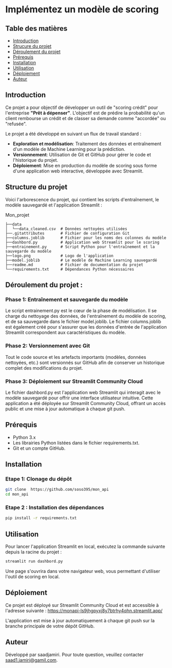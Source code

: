 # Implémentez un modèle de scoring

## Table des matières
- [Introduction](#introduction)
- [Strucure du projet](#structure-du-projet)
- [Déroulement du projet](#déroulement-du-projet)
- [Prérequis](#prérequis)
- [Installation](#installation)
- [Utilisation](#utilisation)
- [Déploiement](#déploiement)
- [Auteur](#auteur)

## Introduction
Ce projet a pour objectif de développer un outil de "scoring crédit" pour l'entreprise **"Prêt à dépenser"**. L'objectif est de prédire la probabilité qu'un client rembourse un crédit et de classer sa demande comme "accordée" ou "refusée".

Le projet a été développé en suivant un flux de travail standard :

- **Exploration et modélisation**: Traitement des données et entraînement d'un modèle de Machine Learning pour la prédiction.
- **Versionnement**: Utilisation de Git et GitHub pour gérer le code et l'historique du projet.
- **Déploiement**: Mise en production du modèle de scoring sous forme d'une application web interactive, développée avec Streamlit.


## Structure du projet

Voici l'arborescence du projet, qui contient les scripts d'entraînement, le modèle sauvegardé et l'application Streamlit :

Mon_projet

    ├──data
    │  └──data_cleaned.csv  # Données nettoyées utilisées
    ├──.gitattributes       # Fichier de configuration Git
    ├──columns.joblib       # Fichier pour les noms des colonnes du modèle
    ├──dashbord.py          # Application web Streamlit pour le scoring
    ├──entrainement.py      # Script Python pour l'entraînement et la sauvegarde du modèle
    ├──logo.png             # Logo de l'application
    ├──model.joblib         # Le modèle de Machine Learning sauvegardé
    ├──readme.md            # Fichier de documentation du projet
    └──requirements.txt     # Dépendances Python nécessaires


## Déroulement du projet :

### Phase 1: Entraînement et sauvegarde du modèle
Le script entrainement.py est le cœur de la phase de modélisation. Il se charge du nettoyage des données, de l'entraînement du modèle de scoring, et de sa sauvegarde dans le fichier model.joblib. Le fichier columns.joblib est également créé pour s'assurer que les données d'entrée de l'application Streamlit correspondent aux caractéristiques du modèle.

### Phase 2: Versionnement avec Git 
Tout le code source et les artefacts importants (modèles, données nettoyées, etc.) sont versionnés sur GitHub afin de conserver un historique complet des modifications du projet.

### Phase 3: Déploiement sur Streamlit Community Cloud
Le fichier dashbord.py est l'application web Streamlit qui interagit avec le modèle sauvegardé pour offrir une interface utilisateur intuitive. Cette application a été déployée sur Streamlit Community Cloud, offrant un accès public et une mise à jour automatique à chaque git push.

## Prérequis
- Python 3.x
- Les librairies Python listées dans le fichier requirements.txt.
- Git et un compte GitHub.

## Installation

### Etape 1: Clonage du dépôt
```bash
git clone  https://github.com/soso395/mon_api
cd mon_api
```
### Etape  2 : Installation des dépendances
```bash
pip install -r requirements.txt
```


## Utilisation
Pour lancer l'application Streamlit en local, exécutez la commande suivante depuis la racine du projet :

```bash
streamlit run dashbord.py
```
Une page s'ouvrira dans votre navigateur web, vous permettant d'utiliser l'outil de scoring en local.

## Déploiement
Ce projet est déployé sur Streamlit Community Cloud et est accessible à l'adresse suivante :
 https://monapi-ls9jhgpyxj8y7btrhy4qhn.streamlit.app/

L'application est mise à jour automatiquement à chaque git push sur la branche principale de votre dépôt GitHub.

## Auteur

Développé par saadjamiri. Pour toute question, veuillez contacter saad1.jamiri@gamil.com.
